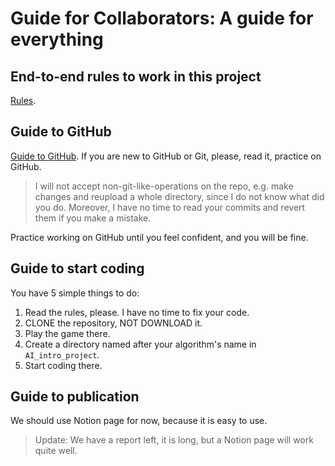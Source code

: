 # Guide for Collaborators: A guide for everything

## End-to-end rules to work in this project
[Rules](docs/rules.md).

## Guide to GitHub
[Guide to GitHub](docs/guide_to_GitHub.md). If you are new to GitHub or Git, please, read it, practice on GitHub.

> I will not accept non-git-like-operations on the repo, e.g. make changes and reupload a whole directory, since I do not know what did you do.
Moreover, I have no time to read your commits and revert them if you make a mistake.

Practice working on GitHub until you feel confident, and you will be fine.

## Guide to start coding
You have 5 simple things to do:
1. Read the rules, please. I have no time to fix your code.
2. CLONE the repository, NOT DOWNLOAD it.
3. Play the game there.
4. Create a directory named after your algorithm's name in `AI_intro_project`.
5. Start coding there.

## Guide to publication
We should use Notion page for now, because it is easy to use.

> Update: We have a report left, it is long, but a Notion page will work quite well.
  
